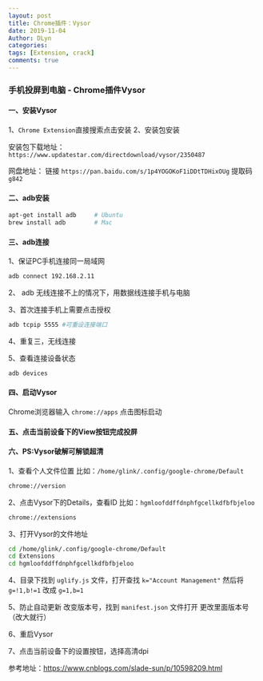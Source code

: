 ```yaml
---
layout: post
title: Chrome插件：Vysor
date: 2019-11-04
Author: DLyn
categories: 
tags: [Extension, crack]
comments: true
---
```

### 手机投屏到电脑 - Chrome插件Vysor

#### 一、安装Vysor
  1、`Chrome Extension`直接搜索点击安装
  2、安装包安装
   
   安装包下载地址：`https://www.updatestar.com/directdownload/vysor/2350487`
    
   网盘地址： 链接 `https://pan.baidu.com/s/1p4YOGOKoF1iDDtTDHixOUg` 提取码 `g842`
    
#### 二、adb安装
```bash
apt-get install adb     # Ubuntu
brew install adb        # Mac
```

#### 三、adb连接
  
1、保证PC手机连接同一局域网
```bash
adb connect 192.168.2.11
```

2、 adb 无线连接不上的情况下，用数据线连接手机与电脑

3、首次连接手机上需要点击授权
```bash
adb tcpip 5555 #可重设连接端口
```

4、重复三，无线连接

5、查看连接设备状态
```bash
adb devices
```

#### 四、启动Vysor
Chrome浏览器输入 `chrome://apps` 点击图标启动 

#### 五、点击当前设备下的View按钮完成投屏


#### 六、PS:Vysor破解可解锁超清

1、查看个人文件位置 比如：`/home/glink/.config/google-chrome/Default`

```bash
chrome://version
``` 

2、点击Vysor下的Details，查看ID 比如：`hgmloofddffdnphfgcellkdfbfbjeloo`

```bash
chrome://extensions
```

3、打开Vysor的文件地址

```bash
cd /home/glink/.config/google-chrome/Default
cd Extensions
cd hgmloofddffdnphfgcellkdfbfbjeloo
```

4、目录下找到 `uglify.js` 文件，打开查找 `k="Account Management"` 然后将 `g=!1,b!=1` 改成 `g=1,b=1`

5、防止自动更新 改变版本号，找到 `manifest.json` 文件打开 更改里面版本号 （改大就行）

6、重启Vysor

7、点击当前设备下的设置按钮，选择高清dpi

参考地址：https://www.cnblogs.com/slade-sun/p/10598209.html
